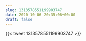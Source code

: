 ```yaml
---
slug: 1313578551199903747
date: 2020-10-06 20:35:06+00:00
draft: false
---
```


{{< tweet 1313578551199903747 >}}
